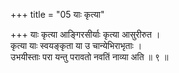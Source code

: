 +++
title = "05 याः कृत्या"

+++
याः कृत्या आङ्गिरसीर्याः कृत्या आसुरीरुत ।  
कृत्या याः स्वयङ्कृता या उ चान्येभिराभृताः ।  
उभयीस्ताः परा यन्तु परावतो नवतिं नाव्या अति ॥ ९ ॥